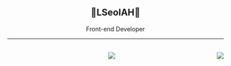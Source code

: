 <div align="center">
 
 ## 🐣LSeolAH🐥
 <p>Front-end Developer</p>
 
  ---
  <div>
    <br>
    <a href="https://hits.seeyoufarm.com"><img src="https://hits.seeyoufarm.com/api/count/incr/badge.svg?url=https%3A%2F%2Fgithub.com%2FLSeolAh&count_bg=%23171616&title_bg=%23000000&icon=github.svg&icon_color=%23E7E7E7&title=GitHub&edge_flat=false"/></a>
    <img align="right" src="https://github-readme-stats.vercel.app/api/top-langs/?username=LSeolAh&theme=dracula&exclude_repo=Computer-Science-Engineering,clone-zoom&hide=Procfile&layout=compact&langs_count=10"/>
  <!-- <img width= "420" src="https://github-readme-streak-stats.herokuapp.com/?user=LSeolAH&" alt="LSeolAh" /> -->

<br>

</div>
